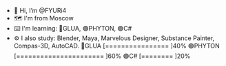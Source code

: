 - 👋 Hi, I’m @FYURi4
- 🗺 I'm from Moscow
- ⌨️ I'm learning:
                        🔵GLUA, 🟢PHYTON, 🟣C#
- ⚙️ I also study:
                        Blender, Maya, Marvelous Designer, Substance Painter, Compas-3D, AutoCAD. 
🔵GLUA
[================                          ]40%
🟢PHYTON
[======================                    ]60%
🟣C#
[========                                  ]20%
<!---
FYURi4/FYURi4 is a ✨ special ✨ repository because its `README.md` (this file) appears on your GitHub profile.
You can click the Preview link to take a look at your changes.
--->
